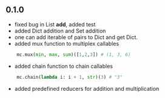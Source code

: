 
## 0.1.0

- fixed bug in List __add__, added test
- added Dict addition and Set addition
- one can add iterable of pairs to Dict and get Dict.
- added mux function to multiplex callables
```python 
    mc.mux(min, max, sum)([1,2,3]) # (1, 3, 6)
```

- added chain function to chain callables
```python 
    mc.chain(lambda i: i + 1, str)(3) # "3"
```
- added predefined reducers for addition and multiplication

